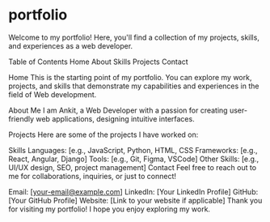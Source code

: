 # portfolio
Welcome to my portfolio! Here, you'll find a collection of my projects, skills, and experiences as a web developer.

Table of Contents
Home
About
Skills
Projects
Contact

Home
This is the starting point of my portfolio. You can explore my work, projects, and skills that demonstrate my capabilities and experiences in the field of Web development.

About Me
I am Ankit, a Web Developer with a passion for creating user-friendly web applications, designing intuitive interfaces.

Projects
Here are some of the projects I have worked on:

Skills
Languages: [e.g., JavaScript, Python, HTML, CSS
Frameworks: [e.g., React, Angular, Django]
Tools: [e.g., Git, Figma, VSCode]
Other Skills: [e.g., UI/UX design, SEO, project management]
Contact
Feel free to reach out to me for collaborations, inquiries, or just to connect!

Email: [your-email@example.com]
LinkedIn: [Your LinkedIn Profile]
GitHub: [Your GitHub Profile]
Website: [Link to your website if applicable]
Thank you for visiting my portfolio! I hope you enjoy exploring my work.


